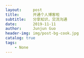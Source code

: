 ```yaml
---
layout:     post
title:      开通个人博客啦
subtitle:   分享知识，交流沟通
date:       2019-11-11
author:     Junjun Guo
header-img: img/post-bg-cook.jpg
catalog: true
tags:
    - None
---
```


